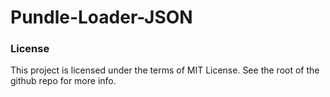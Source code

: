 # Pundle-Loader-JSON

### License

This project is licensed under the terms of MIT License. See the root of the github repo for more info.

